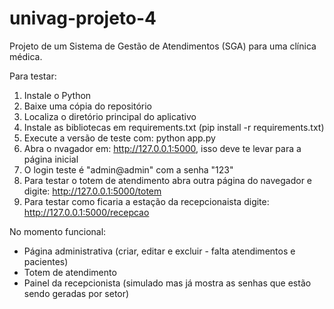 # univag-projeto-4

Projeto de um Sistema de Gestão de Atendimentos (SGA) para uma clínica médica.

Para testar:
1. Instale o Python
2. Baixe uma cópia do repositório
3. Localiza o diretório principal do aplicativo
4. Instale as bibliotecas em requirements.txt (pip install -r requirements.txt)
5. Execute a versão de teste com: python app.py
6. Abra o nvagador em: http://127.0.0.1:5000, isso deve te levar para a página inicial
7. O login teste é "admin@admin" com a senha "123"
8. Para testar o totem de atendimento abra outra página do navegador e digite: http://127.0.0.1:5000/totem
9. Para testar como ficaria a estação da recepcionaista digite: http://127.0.0.1:5000/recepcao

No momento funcional:
- Página administrativa (criar, editar e excluir - falta atendimentos e pacientes)
- Totem de atendimento
- Painel da recepcionista (simulado mas já mostra as senhas que estão sendo geradas por setor)
  
